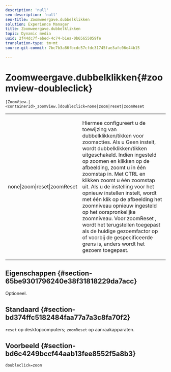 ```yaml
---
description: 'null'
seo-description: 'null'
seo-title: Zoomweergave.dubbelklikken
solution: Experience Manager
title: Zoomweergave.dubbelklikken
topic: Dynamic media
uuid: 2f44dc7f-ebed-4c74-b1ea-0b65655059fe
translation-type: tm+mt
source-git-commit: 7bc7b3a86fbcdc57cfdc31745fae3afc06e44b15

---
```



# Zoomweergave.dubbelklikken{#zoomview-doubleclick}

`[ZoomView.|<containerId>_zoomView.]doubleclick=none|zoom|reset|zoomReset`

<table id="table_E314540D347D47699C04EB80D20C0721"> 
 <tbody> 
  <tr> 
   <td colname="col1"> <p> <span class="codeph"> none|zoom|reset|zoomReset </span> </p> </td> 
   <td colname="col2"> <p> Hiermee configureert u de toewijzing van dubbelklikken/tikken voor zoomacties. Als u <span class="codeph"> </span> Geen instelt, wordt dubbelklikken/tikken uitgeschakeld. Indien ingesteld op <span class="codeph"> zoomen en klikken </span> op de afbeelding, zoomt u in één zoomstap in. Met CTRL en klikken zoomt u één zoomstap uit. Als u de instelling voor het <span class="codeph"> opnieuw instellen instelt, </span> wordt met één klik op de afbeelding het zoomniveau opnieuw ingesteld op het oorspronkelijke zoomniveau. Voor <span class="codeph"> zoomReset </span>, wordt het terugstellen toegepast als de huidige gezoemfactor op of voorbij de gespecificeerde grens is, anders wordt het gezoem toegepast. </p> </td> 
  </tr> 
 </tbody> 
</table>

## Eigenschappen {#section-65be9301796240e38f31818229da7acc}

Optioneel.

## Standaard {#section-bd374ffc5182484faa77a7a3c8fa70f2}

`reset` op desktopcomputers; `zoomReset` op aanraakapparaten.

## Voorbeeld {#section-bd6c4249bccf44aab13fee8552f5a8b3}

`doubleclick=zoom`
